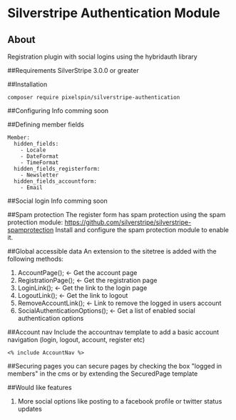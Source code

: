 # Silverstripe Authentication Module

## About
Registration plugin with social logins using the hybridauth library

##Requirements
SilverStripe 3.0.0 or greater

##Installation
```
composer require pixelspin/silverstripe-authentication
```

##Configuring
Info comming soon

##Defining member fields
```
Member:
  hidden_fields:
    - Locale
    - DateFormat
    - TimeFormat
  hidden_fields_registerform:
    - Newsletter
  hidden_fields_accountform:
    - Email
```
    
##Social login
Info comming soon
    
##Spam protection
The register form has spam protection using the spam protection module: https://github.com/silverstripe/silverstripe-spamprotection
Install and configure the spam protection module to enable it.

##Global accessible data
An extension to the sitetree is added with the following methods:
1. AccountPage(); <- Get the account page
2. RegistrationPage(); <- Get the registration page
3. LoginLink(); <- Get the link to the login page
4. LogoutLink(); <- Get the link to logout
5. RemoveAccountLink(); <- Link to remove the logged in users account
6. SocialAuthenticationOptions(); <- Get a list of enabled social authentication options

##Account nav
Include the accountnav template to add a basic account navigation (login, logout, account, register etc)
```
<% include AccountNav %>
```

##Securing pages
you can secure pages by checking the box "logged in members" in the cms or by extending the SecuredPage template

##Would like features
1. More social options like posting to a facebook profile or twitter status updates